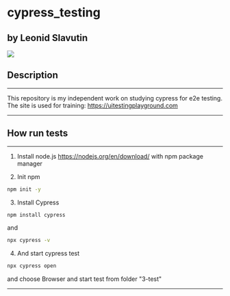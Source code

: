 # cypress_testing

## by  Leonid Slavutin

![](https://avatars.githubusercontent.com/u/86873729?s=400&u=79ca75646b1a1eb2fade4f19d435a8ba65a1fe58&v=4)

## Description

***
This repository is my independent work on studying cypress for e2e testing. 
The site is used for training: https://uitestingplayground.com
***

## How run tests

***
1. Install node.js https://nodejs.org/en/download/ with npm package manager

2.  Init npm

```bash
npm init -y
```
3. Install Cypress

```bash
npm install cypress
```
and

 ```bash
npx cypress -v
```
4. And start cypress test

 ```bash
npx cypress open
```

and choose Browser and start test from folder "3-test"
***
